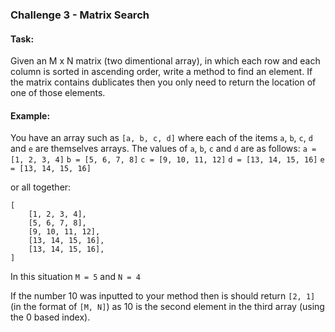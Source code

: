 ### Challenge 3 - Matrix Search

#### Task:
Given an M x N matrix (two dimentional array), in which each row and each column is sorted in ascending order, write a method to find an element. If the matrix contains dublicates then you only need to return the location of one of those elements.

#### Example:
You have an array such as `[a, b, c, d]` where each of the items `a`, `b`, `c`, `d` and `e` are themselves arrays.
The values of `a`, `b`, `c` and `d` are as follows:
`a = [1, 2, 3, 4]`
`b = [5, 6, 7, 8]`
`c = [9, 10, 11, 12]`
`d = [13, 14, 15, 16]`
`e = [13, 14, 15, 16]`

or all together:

```
[
    [1, 2, 3, 4],
    [5, 6, 7, 8],
    [9, 10, 11, 12],
    [13, 14, 15, 16],
    [13, 14, 15, 16],
]
```

In this situation `M = 5` and `N = 4`

If the number 10 was inputted to your method then is should return `[2, 1]` (in the format of `[M, N]`) as 10 is the second element in the third array (using the 0 based index).